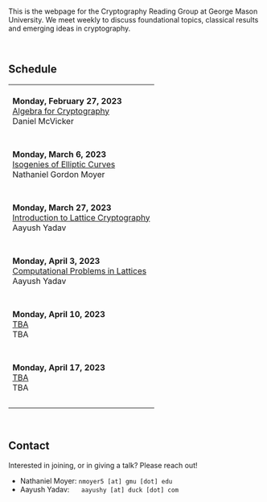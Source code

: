 <br/>

This is the webpage for the Cryptography Reading Group at George Mason University. We meet weekly to discuss foundational topics, classical results and emerging ideas in cryptography.

<br/>

## **Schedule**


|  |
|--|
| <br/>**Monday, February 27, 2023**<br/>[Algebra for Cryptography](./sp-23/talk-1)<br/>Daniel McVicker<br/><br/> |
| <br/>**Monday, March 6, 2023**<br/>[Isogenies of Elliptic Curves](./sp-23/talk-2)<br/>Nathaniel Gordon Moyer<br/><br/> |
| <br/>**Monday, March 27, 2023**<br/>[Introduction to Lattice Cryptography](./sp-23/talk-3)<br/>Aayush Yadav<br/><br/> |
| <br/>**Monday, April 3, 2023**<br/>[Computational Problems in Lattices](./sp-23/talk-4)<br/>Aayush Yadav<br/><br/> |
| <br/>**Monday, April 10, 2023**<br/>[TBA](#)<br/>TBA<br/><br/> |
| <br/>**Monday, April 17, 2023**<br/>[TBA](#)<br/>TBA<br/><br/> |
|  |

<br/>

## **Contact**

Interested in joining, or in giving a talk? Please reach out!

- Nathaniel Moyer:&nbsp;`nmoyer5 [at] gmu [dot] edu`
- Aayush Yadav:&nbsp;&nbsp;&nbsp;&nbsp;&nbsp;&nbsp;`aayushy [at] duck [dot] com`

<!---
A note on formatting: while there is no fixed format for maintaining this page 
yet, as a practical style emerges over the first several iterations, some level 
of consistency will also be expected.
--->
